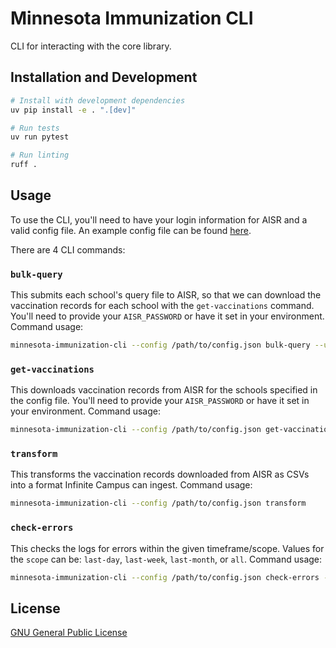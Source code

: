 # Minnesota Immunization CLI

CLI for interacting with the core library.

## Installation and Development

```bash
# Install with development dependencies
uv pip install -e . ".[dev]"

# Run tests
uv run pytest

# Run linting
ruff .
```

## Usage

To use the CLI, you'll need to have your login information for AISR and a valid config file. An example config file can be found [here](../minnesota-immunization-cli/config/config.json.example).

There are 4 CLI commands:

### `bulk-query`

This submits each school's query file to AISR, so that we can download the vaccination records for each school with the `get-vaccinations` command. You'll need to provide your `AISR_PASSWORD` or have it set in your environment. Command usage:

```bash
minnesota-immunization-cli --config /path/to/config.json bulk-query --username YOUR_AISR_USERNAME
```

### `get-vaccinations`

This downloads vaccination records from AISR for the schools specified in the config file. You'll need to provide your `AISR_PASSWORD` or have it set in your environment. Command usage:

```bash
minnesota-immunization-cli --config /path/to/config.json get-vaccinations --username YOUR_AISR_USERNAME
```

### `transform`

This transforms the vaccination records downloaded from AISR as CSVs into a format Infinite Campus can ingest. Command usage:

```bash
minnesota-immunization-cli --config /path/to/config.json transform
```

### `check-errors`

This checks the logs for errors within the given timeframe/scope. Values for the `scope` can be: `last-day`, `last-week`, `last-month`, or `all`. Command usage:

```bash
minnesota-immunization-cli --config /path/to/config.json check-errors --scope last-week
```

## License

[GNU General Public License](../LICENSE)
